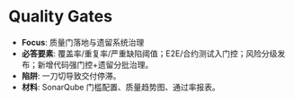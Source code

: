 # Quality Gates

- **Focus**: 质量门落地与遗留系统治理
- **必答要素**: 覆盖率/重复率/严重缺陷阈值；E2E/合约测试入门控；风险分级发布；新增代码强门控+遗留分批治理。
- **陷阱**: 一刀切导致交付停滞。
- **材料**: SonarQube 门槛配置、质量趋势图、通过率报表。


